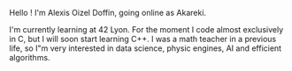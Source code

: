 Hello ! I'm Alexis Oizel Doffin, going online as Akareki.

I'm currently learning at 42 Lyon. For the moment I code almost exclusively in C, but I will soon start learning C++.
I was a math teacher in a previous life, so I"m very interested in data science, physic engines, AI and efficient algorithms.
